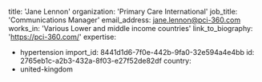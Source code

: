 title: 'Jane Lennon'
organization: 'Primary Care International'
job_title: 'Communications Manager'
email_address: jane.lennon@pci-360.com
works_in: 'Various Lower and middle income countries'
link_to_biography: 'https://pci-360.com/'
expertise:
  - hypertension
import_id: 8441d1d6-7f0e-442b-9fa0-32e594a4e4bb
id: 2765eb1c-a2b3-432a-8f03-e27f52de82df
country:
  - united-kingdom
